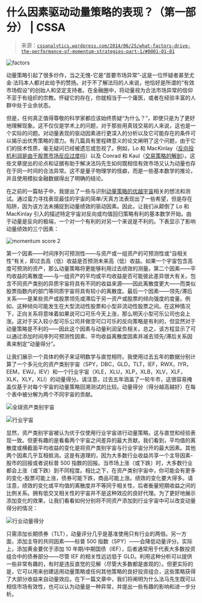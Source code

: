 <!--yml

分类：未分类

日期：2024-05-12 17:53:50

-->

# 什么因素驱动动量策略的表现？（第一部分） | CSSA

> 来源：[`cssanalytics.wordpress.com/2014/06/25/what-factors-drive-the-performance-of-momentum-strategies-part-1/#0001-01-01`](https://cssanalytics.wordpress.com/2014/06/25/what-factors-drive-the-performance-of-momentum-strategies-part-1/#0001-01-01)

![factors](https://cssanalytics.files.wordpress.com/2014/06/factors.png)

动量策略引起了很多炒作，当之无愧-它是“首要市场异常”-这是一位怀疑者甚至尤金·法玛本人都对此给予的赞扬。对于不了解法玛的人来说，他恰好是所谓的“有效市场假设”的创始人和坚定支持者。在金融圈中，将动量视为合法市场异常的信仰不亚于有组织的宗教。怀疑它的存在，你就相当于一个庸医，或者在经验丰富的人群中处于业余状态。

但是，任何真正值得尊敬的科学家都应该始终质疑“为什么？”，即使只是为了更好地理解现象。这不仅仅是学术上的问题，对于那些用真钱交易的人来说，这也是一个实际的问题。对动量表现的驱动因素进行更深入的分析以及它可能存在的条件可以揭示出优秀策略的潜力。有几篇具有里程碑意义的论文阐明了这个问题，由于它们的技术性质，毫无疑问已经被遗忘或忽视了。例如，Lo 和 MacKinlay（[反向投机利润是由于股票市场反应过度吗](http://www.finance.martinsewell.com/stylized-facts/dependence/LoMacKinlay1990.pdf)）以及 Conrad 和 Kaul（[交易策略的解剖](http://www.eco.sdu.edu.cn/jrtzx/uploadfile/pdf/empiricalfinance/55.pdf)）。这些文章提出的论点和证据有助于解决法玛先生如何既相信有效市场又认为动量也存在于同一时间的合法异常。这不是量子物理学的怪癖，而是一些基本数学的推论，并且使用模拟金融数据得出了明确的结论。

在之前的一篇帖子中，我提出了一些与识别[动量策略的优越宇宙](https://cssanalytics.wordpress.com/2014/06/04/momentum-strategies-and-universe-selection/ "动量策略和宇宙选择")相关的想法和测试。通过蛮力寻找表现最佳的宇宙的简单/天真方法表现出了一些希望，但是存在陷阱，因为该方法未捕捉到动量绩效的驱动因素。因此，让我们从颠倒了 Lo 和 MacKinlay 引入的描述特定宇宙对反向或均值回归策略有利的基本数学开始。由于动量是反向的极端，一个对一个有利的对另一个来说是不利的。下表显示了影响动量绩效的三个因素：

![momentum score 2](https://cssanalytics.files.wordpress.com/2014/06/momentum-score-2.png)

第一个因素——时间序列可预测性——与资产或一组资产的可预测性或“自相关性”有关，即过去高（低）收益是否预测未来高（低）收益。如果一个宇宙包含高度可预测的资产，那么动量策略将更能够利用过去绩效的测量。第二个因素——平均收益的离散度——与一组资产的平均或平均收益是否可能彼此差异很大有关。包含不同资产类别的异质宇宙将具有不同的收益来源——因此离散度更大——而类似股票指数内的部门等同质宇宙将具有较小的离散度。最后一个因素——领先/滞后关系——是某些资产或股票领先或滞后于另一资产或股票的倾向强度的度量。例如，这种倾向可能发生在大型流动性股票和小型非流动性股票之间。在这种情况下，正向关系将意味着如果说可口可乐今天上涨，那么明天小型可乐公司也会上涨。这对于买入较小型可乐公司并做空可口可乐的反向策略是有利的，但显然对于动量策略是不利的——因此这个因素与动量利润呈负相关。总之，该方程显示了可以通过添加时间序列可预测性因素、平均收益离散度因素并减去领先/滞后关系因素来制定“动量得分”。

让我们展示一个具体的例子来证明数学与直觉相符。我使用过去五年的数据分别计算了一个多元化的资产类别宇宙（SPY，DBC，GLD，TLT，IEF，RWX，IYR，EEM，EWJ，IEV）和一个行业宇宙（XLE，XLU，XLP，XLB，XLV，XLF，XLK，XLY，XLI）的动量得分。请注意，过去五年涵盖了一轮牛市，这很容易掩盖仅基于对每个宇宙的动量策略回溯测试的比较。动量得分（得分越高越好）在每个表中被分解为两个不同宇宙的贡献。

![全球资产类别宇宙](https://cssanalytics.files.wordpress.com/2014/06/global-asset-class-universe.png)

![行业宇宙](https://cssanalytics.files.wordpress.com/2014/06/sector-universe.png)

显然，资产类别宇宙被认为优于仅使用行业宇宙进行动量策略。这与直觉和经验表现一致。但更有趣的是看看两个宇宙之间差异的最大贡献。我们看到，平均值的离散度或横截面平均收益的变化是将资产类别宇宙与行业宇宙分开的最大因素。其他两个因素几乎互相抵消。这是有道理的，因为大多数行业收益共享一个主导因素-股市的回报或者说标普 500 指数的回报。当市场上涨（或下跌）时，大多数行业都会上涨（或下跌）到不同程度。相比之下，在资产类别宇宙中，你可能会有更多的变化-股票可能上涨，债券可能下跌，商品可能上涨。绩效的变化要大得多。请注意，绩效的变化或平均值的离散度并不等同于相关性，后者衡量短期收益之间的比例关系。拥有低交叉相关性的宇宙并不是这种效应的良好代理。为了更好地展示添加变化的效果，让我们看看如何分别将不同资产添加到行业宇宙中可以改变动量得分的情况：

![行业动量得分](https://cssanalytics.files.wordpress.com/2014/06/mom-score-sectors.png)

只需添加长期债券（TLT），动量评分几乎是基准使用只有行业的两倍。另一方面，添加主导的共同因素——标普 500 指数（SPY）——会降低动量评分。实际上，添加黄金要优于添加 10 年期/中期国债（IEF），后者通常用于代表大多数投资组合中的债券部分——尽管 IEF 的相关性远远低于 GLD。利用这种分析可以提供一些非常有趣的，有时是违反直觉的见解（尽管大多数都是直观的）。但更实际的是，它可以用来创建适用动量策略或任何其他策略的良好投资组合，这些策略获得了大部分收益来自动量效应。在下一篇文章中，我们将阐明为什么法马先生既可以相信市场有效性，也可以认为动量是一种异常，并提出一些有趣的影响和进一步分析。
